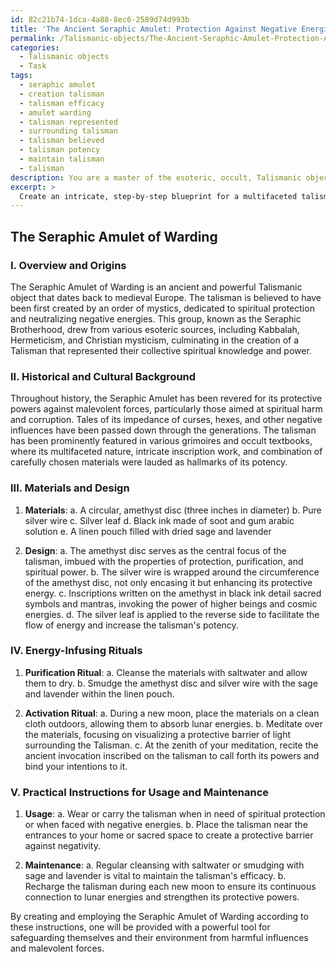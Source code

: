 ```yaml
---
id: 82c21b74-1dca-4a88-8ec6-2589d74d993b
title: 'The Ancient Seraphic Amulet: Protection Against Negative Energies'
permalink: /Talismanic-objects/The-Ancient-Seraphic-Amulet-Protection-Against-Negative-Energies/
categories:
  - Talismanic objects
  - Task
tags:
  - seraphic amulet
  - creation talisman
  - talisman efficacy
  - amulet warding
  - talisman represented
  - surrounding talisman
  - talisman believed
  - talisman potency
  - maintain talisman
  - talisman
description: You are a master of the esoteric, occult, Talismanic objects, you complete tasks to the absolute best of your ability, no matter if you think you were not trained to do the task specifically, you will attempt to do it anyways, since you have performed the tasks you are given with great mastery, accuracy, and deep understanding of what is requested. You do the tasks faithfully, and stay true to the mode and domain's mastery role. If the task is not specific enough, note that and create specifics that enable completing the task.
excerpt: > 
  Create an intricate, step-by-step blueprint for a multifaceted talisman, specifically designed for warding off negative energies. The talisman should incorporate a combination of certain materials, inscriptions, and energy-infusing rituals performed during the creation process. Additionally, describe the historical and cultural background of the talisman, detailing its origins, significance, and previously documented protective powers against malevolent forces. Ensure that the comprehensive description also includes practical instructions for maintaining the talisman's efficacy and guidelines for its proper usage in various contexts and situations.
---
```


## The Seraphic Amulet of Warding

### I. Overview and Origins

The Seraphic Amulet of Warding is an ancient and powerful Talismanic object that dates back to medieval Europe. The talisman is believed to have been first created by an order of mystics, dedicated to spiritual protection and neutralizing negative energies. This group, known as the Seraphic Brotherhood, drew from various esoteric sources, including Kabbalah, Hermeticism, and Christian mysticism, culminating in the creation of a Talisman that represented their collective spiritual knowledge and power.

### II. Historical and Cultural Background

Throughout history, the Seraphic Amulet has been revered for its protective powers against malevolent forces, particularly those aimed at spiritual harm and corruption. Tales of its impedance of curses, hexes, and other negative influences have been passed down through the generations. The talisman has been prominently featured in various grimoires and occult textbooks, where its multifaceted nature, intricate inscription work, and combination of carefully chosen materials were lauded as hallmarks of its potency.

### III. Materials and Design

1. ****Materials****: a. A circular, amethyst disc (three inches in diameter) b. Pure silver wire c. Silver leaf d. Black ink made of soot and gum arabic solution e. A linen pouch filled with dried sage and lavender

2. ****Design****: a. The amethyst disc serves as the central focus of the talisman, imbued with the properties of protection, purification, and spiritual power. b. The silver wire is wrapped around the circumference of the amethyst disc, not only encasing it but enhancing its protective energy. c. Inscriptions written on the amethyst in black ink detail sacred symbols and mantras, invoking the power of higher beings and cosmic energies. d. The silver leaf is applied to the reverse side to facilitate the flow of energy and increase the talisman's potency.

### IV. Energy-Infusing Rituals

1. ****Purification Ritual****: a. Cleanse the materials with saltwater and allow them to dry. b. Smudge the amethyst disc and silver wire with the sage and lavender within the linen pouch.

2. ****Activation Ritual****: a. During a new moon, place the materials on a clean cloth outdoors, allowing them to absorb lunar energies. b. Meditate over the materials, focusing on visualizing a protective barrier of light surrounding the Talisman. c. At the zenith of your meditation, recite the ancient invocation inscribed on the talisman to call forth its powers and bind your intentions to it.

### V. Practical Instructions for Usage and Maintenance

1. ****Usage****: a. Wear or carry the talisman when in need of spiritual protection or when faced with negative energies. b. Place the talisman near the entrances to your home or sacred space to create a protective barrier against negativity.

2. ****Maintenance****: a. Regular cleansing with saltwater or smudging with sage and lavender is vital to maintain the talisman's efficacy. b. Recharge the talisman during each new moon to ensure its continuous connection to lunar energies and strengthen its protective powers.

By creating and employing the Seraphic Amulet of Warding according to these instructions, one will be provided with a powerful tool for safeguarding themselves and their environment from harmful influences and malevolent forces.
